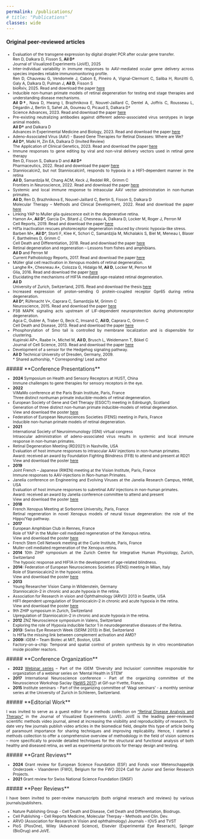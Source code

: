 ```yaml
---
permalink: /publications/
# title: "Publications"
classes: wide
---
```


#### **Original peer-reviewed articles**
<ul align="justify" style="font-size:0.75em">
<li>Evaluation of the transgene expression by digital droplet PCR after ocular gene transfer. <br>
Ren D, Dalkara D, Fisson S, <b>Ail D†</b> <br>
Journal of Visualized Experiments (JoVE), 2025 </li>

<li>Inter-individual variability in immune responses to AAV-mediated ocular gene delivery across species impedes reliable immunomonitoring profile. <br>
Ren D, Chauveau G, Vendomele J, Cabon E, Pineiro A, Vignal-Clermont C, Saliba H, Ronzitti G, Galy A, Dalkara D, Pulman J, <b>Ail D</b>, Fisson S <br>
bioRxiv, 2025. Read and download the paper <a href="https://www.biorxiv.org/content/10.1101/2025.06.02.656863v2">here</a> </li>

<li>Inducible non-human primate models of retinal degeneration for testing end stage therapies and understanding disease mechanisms. <br>
<b>Ail D†</b>, Nava D, Hwang I, Brazhnikova E, Nouvel-Jaillard C, Dentel A, Joffris C, Rousseau L, Dégardin J, Bertin S, Sahel JA, Goureau O, Picaud S, Dalkara D† <br>
Science Advances, 2023. Read and download the paper <a href="https://www.science.org/doi/10.1126/sciadv.adg8163">here</a> </li>

<li>Pre-existing neutralizing antibodies against different adeno-associated virus serotypes in large animal models. <br>
<b>Ail D†</b> and Dalkara D <br>
Advances in Experimental Medicine and Biology, 2023. Read and download the paper <a href="https://link.springer.com/chapter/10.1007/978-3-031-27681-1_18">here</a> </li>

<li>Adeno-Associated Virus (AAV) - Based Gene Therapies for Retinal Diseases: Where are We? <br>
<b>Ail D†</b>, Malki H, Zin EA, Dalkara D (Invited Review) <br>
The Application of Clinical Genetics, 2023. Read and download the paper <a href="https://pubmed.ncbi.nlm.nih.gov/37274131/">here</a> </li> 

<li>Immune responses to gene editing by viral and non-viral delivery vectors used in retinal gene therapy <br>
Ren D, Fisson S, Dalkara D and <b>Ail D†</b> <br>
Pharmaceutics, 2022. Read and download the paper <a href="https://www.mdpi.com/1837708">here</a> </li>

<li>Stanniocalcin2, but not Stanniocalcin1, responds to hypoxia in a HIF1-dependent manner in the retina <br>
<b>Ail D</b>, Samardzija M, Chang ACM, Keck J, Reddel RR., Grimm C <br>
Frontiers in Neuroscience, 2022. Read and download the paper <a href="https://doi.org/10.3389/fnins.2022.882559">here</a> </li> 

<li>Systemic and local immune response to intraocular AAV vector administration in non-human primates. <br>
<b>Ail D</b>, Ren D, Brazhnikova E, Nouvel-Jaillard C, Bertin S, Fisson S, Dalkara D <br>
Molecular Therapy – Methods and Clinical Development, 2022. Read and download the paper <a href="https://www.cell.com/molecular-therapy-family/methods/fulltext/S2329-0501(22)00012-2?_returnURL=https%3A%2F%2Flinkinghub.elsevier.com%2Fretrieve%2Fpii%2FS2329050122000122%3Fshowall%3Dtrue">here</a> </li> 

<li>Linking YAP to Muller glia quiescence exit in the degenerative retina. <br>
Hamon A*, <b>Ail D</b>*, Garcia D*, Bitard J, Chesneau A, Dalkara D, Locker M, Roger J, Perron M <br>
Cell Reports, 2019. Read and download the paper <a href="https://www.cell.com/cell-reports/fulltext/S2211-1247(19)30510-8?_returnURL=https%3A%2F%2Flinkinghub.elsevier.com%2Fretrieve%2Fpii%2FS2211124719305108%3Fshowall%3Dtrue">here</a> </li> 

<li>Hif1a inactivation rescues photoreceptor degeneration induced by chronic hypoxia-like stress. <br>
Barben M*, <b>Ail D</b>*, Storti F, Klee K, Schori C, Samardzjia M, Michalakis S, Biel M, Meneau I, Blaser F, Barthelmes D, Grimm C <br>
Cell Death and Differentiation, 2018. Read and download the paper <a href="https://www.nature.com/articles/s41418-018-0094-7">here</a> </li> 

<li>Retinal degeneration and regeneration – Lessons from fishes and amphibians. <br>
<b>Ail D</b> and Perron M <br>
Current Pathobiology Reports, 2017. Read and download the paper <a href="https://link.springer.com/article/10.1007/s40139-017-0127-9">here</a> </li>  

<li>Müller glial cell reactivation in Xenopus models of retinal degeneration. <br>
Langhe R*, Chesneau A*, Colozza G, Hidalgo M, <b>Ail D</b>, Locker M, Perron M <br>
Glia, 2016. Read and download the paper <a href="https://onlinelibrary.wiley.com/doi/10.1002/glia.23165">here</a> </li>  

<li>Elucidating the mechanisms of HIF1A mediated age-realated retinal degeneration. <br>
<b>Ail D</b> <br>
University of Zurich, Switzerland, 2015. Read and download the thesis <a href="https://www.zora.uzh.ch/id/eprint/113085/">here</a> </li> 

<li>Increased expression of proton-sending G protein-coupled receptor Gpr65 during retina degeneration. <br>
<b>Ail D</b>*, Rüfenacht V*, Caprara C, Samardzjia M, Grimm C <br>
Neuroscience, 2015. Read and download the paper <a href="https://www.ibroneuroscience.org/article/S0306-4522(15)00580-1/abstract">here</a> </li> 

<li>P38 MAPK signaling acts upstream of LIF-dependent neuroprotection during photoreceptor degeneration. <br>
Agca C, Gubler A, Traber G, Beck C, Imsand C, <b>Ail D</b>, Caprara C, Grimm C <br>
Cell Death and Disease, 2013. Read and download the paper <a href="https://www.nature.com/articles/cddis2013323">here</a> </li>  

<li>Phosphorylation of Smo tail is controlled by membrane localization and is dispensible for clustering. <br>
Kupinski AP*, Raabe I*, Michel M, <b>Ail D</b>, Brusch L, Weidemann T, Bökel C <br>
Journal of Cell Science, 2013. Read and download the paper <a href="https://journals.biologists.com/jcs/article/126/20/4684/54002/Phosphorylation-of-the-Smo-tail-is-controlled-by">here</a> </li> 

<li>Development of a sensor for the Hedgehog signaling pathway. <br>
<b>Ail D</b> Technical University of Dresden, Germany, 2009. <br>  </li>
* Shared authorship, † Corresponding/ Lead author
</ul>
##### **Conference Presentations**
<ul align="justify" style="font-size:0.75em">
<li><b>2024</b> Symposium on Health and Sensory Receptors at HUST, China <br>
Immune challenges to gene therapies for sensory receptors in the eye. </li>

<li><b>2022</b> <br>
ViMaMo conference at the Paris Brain Institute, Paris, France <br>
Three distinct nonhuman primate inducible-models of retinal degeneration.  </li>

<li>European Society of Gene and Cell Therapy (ESGCT) meeting in Edinburgh, Scotland <br>
Generation of three distinct non-human primate inducible-models of retinal degeneration. <br>
View and download the poster <a href="https://drive.google.com/file/d/16-uJorsMJSN-LkrCME82se9K2NIO7wE6/view?usp=sharing">here</a> </li>

<li>Federation of European Neurosciences Societies (FENS) meeting in Paris, France <br>
Inducible non-human primate models of retinal degeneration. </li>

<li><b>2021</b> <br>
International Society of Neuroimmunology (ISNI) virtual congress <br>
Intraocular administration of adeno-associated virus results in systemic and local immune response in non-human primates. </li>

<li>Retinal Degeneration Meeting (RD2021) in Nashville, USA <br>
Evaluation of host immune responses to intraocular AAV injections in non-human primates. <br> 
Award: received an award by Foundation Fighting Blindness (FFB) to attend and present at RD21 <br>
View and download the poster <a href="https://drive.google.com/file/d/13AZtPMvmJ5E-CedMUjRXXZ3i7PQhYTzw/view?usp=sharing">here</a> </li>

<li><b>2019</b> <br>
Joint French – Japanese (RIKEN) meeting at the Vision Institute, Paris, France <br>
Immune responses to AAV-injections in Non-human Primates. </li>

<li>Janelia conference on Engineering and Evolving Viruses at the Janelia Research Campus, HHMI, USA <br>
Evaluation of host immune responses to subretinal AAV injections in non-human primates.  <br> 
Award: received an award by Janelia conference committee to attend and present <br>
View and download the poster <a href="https://drive.google.com/file/d/1gRH1byWFCPwCTtP0ZbdHRgK2F_PBnlMX/view?usp=sharing">here</a> </li>

<li><b>2018</b> <br>
French Xenopus Meeting at Sorbonne University, Paris, France <br>
Retinal regeneration in novel Xenopus models of neural tissue degeneration: the role of the Hippo/Yap pathway. </li>

<li><b>2017</b> <br>
European Amphibian Club in Rennes, France  <br>
Role of YAP in the Muller-cell mediated regeneration of the Xenopus retina. <br>
View and download the poster <a href="https://drive.google.com/file/d/1BWQp9siuZHVouBm3oKd0UdaqVqdi2dHf/view?usp=sharing">here</a> </li>

<li>French Stem Cell Network meeting at the Curie Institute, Paris, France  <br>
Muller-cell mediated regeneration of the Xenopus retina. </li>

<li><b>2014</b> 10th ZIHP symposium at the Zurich Centre for Integrative Human Physiology, Zurich, Switzerland <br>
The hypoxic response and HIF1A in the development of age-related blindness. </li>
<li><b>2014:</b> Federation of European Neurosciences Societies (FENS) meeting in Milan, Italy <br>
Role of Stanniocalcin2 in the hypoxic retina. <br>
View and download the poster <a href="https://drive.google.com/file/d/1s4MjIG2YWwLFY0oz0dpCNlZM4LvIl3ND/view?usp=sharing">here</a> </li>

<li><b>2013</b> <br>
Young Researcher Vision Camp in Wildenstein, Germany <br>
Stanniocalcin-2 in chronic and acute hypoxia in the retina. </li>

<li>Association for Research in vision and Ophthalmology (ARVO) 2013 in Seattle, USA <br>
HIF1 dependent upregulation of Stanniocalcin-2 in chronic and acute hypoxia in the retina. <br>
View and download the poster <a href="https://drive.google.com/drive/u/1/folders/1_Bsnsamw-qX_CkiSa1LOQslTVgM07zZa">here</a> </li>

<li>9th ZHIP symposium in Zurich, Switzerland <br>
Upregulation of Stanniocalcin-2 in chronic and acute hypoxia in the retina. </li>

<li><b>2012</b> ZNZ Neuroscience symposium in Valens, Switzerland <br>
Exploring the role of Hypoxia inducible factor 1 in neurodegenerative diseases of the Retina. </li>
<li><b>2013:</b> Swiss Eye Research Week (SERM 2013) in Biel, Switzerland <br>
Is Hif1a the missing link between complement activation and AMD? </li>

<li><b>2009:</b> iGEM – Team Biotec at MIT, Boston, USA <br>
Factory-on-a-chip: Temporal and spatial control of protein synthesis by in vitro recombination inside picoliter reactors. </li>
</ul>
##### **Conference Organization**
<ul align="justify" style="font-size:0.75em">
<li><b>2022</b> <a href="https://blog.igem.org/blog/2022/10/5/on-the-road-to-paris-overcoming-mental-health-challenges-in-stem">Webinar series</a> – Part of the iGEM ‘Diversity and Inclusion’ committee responsible for organization of a webinar series on ‘Mental Health in STEM’ </li>

<li><b>2017</b> International Neuroscience conference - Part of the organizing committee of the Neuroscience Workshop Saclay (<a href="https://news2017.sciencesconf.org/resource/page/id/5.html">NeWS 2017</a>)  at Gif-sur-Yvette, France. </li>

<li><b>2015</b> Institute seminars - Part of the organizing committee of ‘Wagi seminars’ - a monthly seminar series at the University of Zurich in Schlieren, Switzerland. </li>
</ul>
##### **Editorial Work**
<p align="justify" style="font-size:0.75em">
I was invited to serve as a guest editor for a methods collection on <a href="https://app.jove.com/methods-collections/3161?">“Retinal Disease Analysis and Therapy”</a> in the Journal of Visualized Experiments (JoVE). JoVE is the leading peer-reviewed scientific methods video journal, aimed at increasing the visibility and reproducibility of research. To date very few journals publish video articles in the biomedical field, despite this type of article being of paramount importance for sharing techniques and improving replicability. Hence, I started a methods collection to offer a comprehensive overview of methodology in the field of vision sciences – more specifically to provide detailed techniques for the structural and functional analysis of both healthy and diseased retina, as well as experimental protocols for therapy design and testing.
</p>
##### **Grant Reviews**
<ul align="justify" style="font-size:0.75em">
<li><b>2024</b> Grant review for European Science Foundation (ESF) and Fonds voor Wetenschappelijk Onderzoek - Vlaanderen (FWO), Belgium for the FWO 2024 Call for Junior and Senior Research Projects. </li>

<li><b>2021</b> Grant review for Swiss National Science Foundation (SNSF)  </li>
</ul>
##### **Peer Reviews**
<p align="justify" style="font-size:0.75em">
I have been invited to peer-review manuscripts (both original reserach and reviews) by various journals/publishers. <br>
<ul align="justify" style="font-size:0.75em">
  <li>Nature Publishing Group - Cell Death and Disease, Cell Death and Differentiation, Biodrugs. </li>
  <li>Cell Publishing - Cell Reports Medicine, Molecular Therpay - Methods and Clin. Dev. </li>
  <li>ARVO (Association for Research in Vision and ophthalmology) Journals - IOVS and TVST </li>
  <li>PloS (PlosOne), Wiley (Advanced Science), Elsevier (Experimental Eye Reserach), Spinger (BioDrug) and JoVE. </li>
  </ul> </p>


